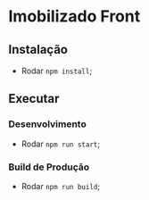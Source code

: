 # Imobilizado Front

## Instalação

* Rodar `npm install`;

## Executar

### Desenvolvimento

* Rodar `npm run start`;

### Build de Produção

* Rodar `npm run build`;
